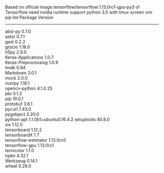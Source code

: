 Based on official image tensorflow/tensorflow:1.13.0rc1-gpu-py3 of Tensorflow
need nvidia runtime support
python 3.5
with tmux screen vim
pip list
Package              Version               
-------------------- ----------------------
absl-py              0.7.0                 
astor                0.7.1                 
gast                 0.2.2                 
grpcio               1.18.0                
h5py                 2.9.0                 
Keras-Applications   1.0.7                 
Keras-Preprocessing  1.0.9                 
lmdb                 0.94                  
Markdown             3.0.1                 
mock                 2.0.0                 
numpy                1.16.1                
opencv-python        4.1.0.25              
pbr                  5.1.2                 
pip                  19.0.1                
protobuf             3.6.1                 
pycurl               7.43.0                
pygobject            3.20.0                
python-apt           1.1.0b1+ubuntu0.16.4.2
setuptools           40.8.0                
six                  1.12.0                
tensorboard          1.12.2                
tensorboardX         1.7                   
tensorflow-estimator 1.13.0rc0             
tensorflow-gpu       1.13.0rc1             
termcolor            1.1.0                 
tqdm                 4.32.1                
Werkzeug             0.14.1                
wheel                0.29.0    
